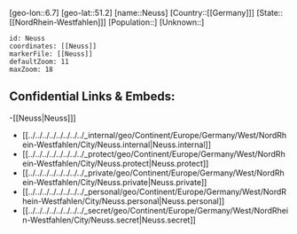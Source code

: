﻿---
location: [51.2,6.7]
mapzoom: [7,12] 
mapmarker: city 
type: City
tags:
- geo/City


SpocWebEntityId: 32851
isDeleted: false
confidential: public

---
[geo-lon::6.7]
[geo-lat::51.2]
[name::Neuss]
[Country::[[Germany]]]
[State::[[NordRhein-Westfahlen]]]
[Population::]
[Unknown::]


```leaflet
id: Neuss
coordinates: [[Neuss]]
markerFile: [[Neuss]]
defaultZoom: 11 
maxZoom: 18
```


## Confidential Links & Embeds: 
-[[Neuss|Neuss]]] 
- [[../../../../../../../../_internal/geo/Continent/Europe/Germany/West/NordRhein-Westfahlen/City/Neuss.internal|Neuss.internal]] 
- [[../../../../../../../../_protect/geo/Continent/Europe/Germany/West/NordRhein-Westfahlen/City/Neuss.protect|Neuss.protect]] 
- [[../../../../../../../../_private/geo/Continent/Europe/Germany/West/NordRhein-Westfahlen/City/Neuss.private|Neuss.private]] 
- [[../../../../../../../../_personal/geo/Continent/Europe/Germany/West/NordRhein-Westfahlen/City/Neuss.personal|Neuss.personal]] 
- [[../../../../../../../../_secret/geo/Continent/Europe/Germany/West/NordRhein-Westfahlen/City/Neuss.secret|Neuss.secret]] 
